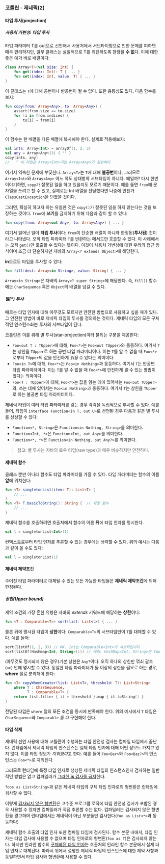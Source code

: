 ### 코틀린 - 제네릭(2)

#### 타입 투사(projection)

##### 사용처 가변성: 타입 투사

타입 파라미터 T를 out으로 선언해서 사용처에서 서브타이핑으로 인한 문제를 피하면 매우 편리하지만, 일부 클래스는 실질적으로 T를 리턴하도록 한정될 **수 없**다. 이에 대한 좋은 예가 바로 배열이다:

```kotlin
class Array<T>(val size: Int) {
    fun get(index: Int): T { ... }
    fun set(index: Int, value: T) { ... }
}
```

이 클래스는 `T`에 대해 공변이나 반공변이 될 수 없다. 또한 융통성도 없다. 다음 함수를 보자:

```kotlin
fun copy(from: Array<Any>, to: Array<Any>) {
    assert(from.size == to.size)
    for (i in from.indices) {
        to[i] = from[i]
    }
} 
```

이 함수는 한 배열을 다른 배열에 복사해야 한다. 실제로 적용해보자:

```kotlin
val ints: Array<Int> = arrayOf(1, 2, 3)
val any = Array<Any>(3) { "" }
copy(ints, any)
//   ^ 이 타입은 Array<Int>지만 Array<Any>가 필요하다
```

여기서 익숙한 문제에 부딪힌다. `Array<T>`는 `T`에 대해 **불공변**이다, 그러므로 `Array<Int>`와 `Array<Any>` 어느 쪽도 상대방의 서브타입이 아니다. 왜일까? 다시 한번 이야기하면, `copy`가 잘못된 일을 하고 있을지도 모르기 때문이다. 예를 들면 `from`에 문자열을 쓰려고 할 수 있고, 실제로는 Int 배열을 전달했다면 나중에 언젠가 `ClassCastException`을 던졌을 것이다.

그러면, 확실히 하고자 하는 유일한 것은 `copy()`가 잘못된 일을 하지 않는다는 것을 보장하는 것이다. `from`에 **쓰기**를 금지하기 위해 다음과 같이 할 수 있다:

```kotlin
fun copy(from: Array<out Any>, to: Array<Any>) { ... }
```

여기서 일어난 일이 **타입 투사**이다: `from`이 단순한 배열이 아니라 한정된(**투사된**) 것이라고 나타냈다. 오직 타입 파라미터 `T`를 반환하는 메서드만 호출할 수 있다. 이 사례에서는 오직 `get()`만 호출할 수 있다는 뜻이다. 이것이 사용처 가변성에 대한 우리의 접근 방식이며 조금 더 단순하지만 자바의 `Array<? extends Object>`에 해당한다.

**in**으로도 타입을 투사할 수 있다:

```kotlin
fun fill(dest: Array<in String>, value: String) { ... }
```

`Array<in String>`은 자바의 `Array<? super String>`에 해당한다. 즉, `fill()` 함수에는 `CharSequence` 혹은 `Object`의 배열을 넘길 수 있다.

##### 별(*) 투사

때로는 타입 인자에 대해 아무것도 모르지만 안전한 방법으로 사용하고 싶을 때가 있다. 그 안전한 방법이 바로 제네릭 타입의 투사를 정의하는 것이다. 제네릭 타입의 모든 구체적인 인스턴스화는 투사의 서브타입이 된다.

코틀린은 이를 위해 별 투사(star-projection)이라 불리는 구문을 제공한다:

* `Foo<out T : TUpper>`에 대해, `Foo<*>`는 `Foo<out TUpper>`와 동등하다. 여기서 `T`는 상한을 `TUpper`로 하는 공변 타입 파라미터이다. 이는 `T`를 알 수 없을 때 `Foo<*>`로부터 `TUpper`의 값을 안전하게 *읽을* 수 있다는 의미이다.
* `Foo<in T>`에 대해, `Foo<*>`는 `Foo<in Nothing>`과 동등하다. 여기서 `T`는 반공변 타입 파라미터이다. 이는 `T`를 알 수 없을 때 `Foo<*>`에 안전하게 *쓸* 수 있는 방법이 없다는 의미이다.
* `Foo<T : TUpper>`에 대해, `Foo<*>`는 값을 읽는 데에 있어서는 `Foo<out TUpper>`와, 쓰는 데에 있어서는 `Foo<in Nothing>`과 동등하다. 여기서 `T`는 상한을 `TUpper`로 하는 불공변 타입 파라미터이다.

제네릭 타입이 여러 타입 파라미터를 갖는 경우 각각을 독립적으로 투사할 수 있다. 예를 들어, 타입이 `interface Function<in T, out U>`로 선언된 경우 다음과 같은 별 투사를 상상할 수 있다:

* `Function<*, String>`은 `Function<in Nothing, String>`을 의미한다.
* `Function<Int, *>`은 `Function<Int, out Any>`를 의미한다.
* `Function<*, *>`은 `Function<in Nothing, out Any?>`를 의미한다.

> 참고: 별 투사는 자바의 로우 타입(raw type)과 매우 비슷하지만 안전하다.

#### 제네릭 함수

클래스 뿐만 아니라 함수도 타입 파라미터를 가질 수 있다. 타입 파라미터는 함수의 이름 **앞**에 위치한다:

```kotlin
fun <T> singletonList(item: T): List<T> {
    // ...
}
fun <T> T.basicToString(): String {  // 확장 함수
    // ...
}
```

제네릭 함수를 호출하려면 호출처에서 함수의 이름 **뒤**에 타입 인자를 명시한다.

```kotlin
val l = singletonList<Int>(1)
```

컨텍스트로부터 타입 인자를 추론할 수 있는 경우에는 생략할 수 있다. 위의 예시는 다음과 같이 쓸 수도 있다:

```kotlin
val l = singletonList(1)
```

#### 제네릭 제약조건

주어진 타입 파라미터로 대체될 수 있는 모든 가능한 타입들은 **제네릭 제약조건**에 의해 한정된다. 

##### 상한(Upper bound)

제약 조건의 가장 흔한 유형은 자바의 *extends* 키워드에 해당하는 **상한**이다:

```kotlin
fun <T : Comparable<T>> sort(list: List<t>) { ... }
```

콜론 뒤에 명시된 타입이 **상한**이다: `Comparable<T>`의 서브타입만이 `T`를 대체할 수 있다. 예를 들어:

```kotlin
sort(listOf(1, 2, 3)) // OK. Int는 Comparable<Int>의 서브타입이다
sort(listOf(Hashmap<Int, String>())) // 에러: HashMap<Int, String>은 Comparable<HashMap>의 서브타입이 아니다.
```

(아무것도 명시되지 않은 경우)기본 상한은 `Any?`이다. 오직 하나의 상한만 꺾쇠 괄호(`<>`) 안에 명시할 수 있다. 동일한 타입 파라미터가 둘 이상의 상한을 필요로 하는 경우, **where** 절로 분리해야 한다:

```kotlin
fun <T> copyWhenGreater(list: List<T>, threshold: T): List<String>
	where T : CharSequence,
		  T : Comparable<T> {
	return list.filter { it > threshold }.map { it.toString() }
}
```

전달된 타입은 `where` 절의 모든 조건을 동시에 만족해야 한다. 위의 예시에서 `T` 타입은 `CharSequence`와 `Comparable` *둘 다* 구현해야 한다.

#### 타입 삭제

제네릭 선언 사용에 대해 코틀린이 수행하는 타입 안전성 검사는 컴파일 타임에서 끝난다. 런타임에서 제네릭 타입의 인스턴스는 실제 타입 인자에 대해 어떤 정보도 가지고 있지 않다. 이를 타입 정보가 *지워졌다*고 한다. 예를 들어 `Foo<Bar>`와 `Foo<Baz?>`의 인스턴스는 `Foo<*>`로 지워진다.

그러므로 런타임에 특정 타입 인자로 생성된 제네릭 타입의 인스턴스인지 검사하는 일반적인 방법은 없고 컴파일러가 [그러한 **is** 검사를 금지][kt-type-erasure-and-generic-type-checks]한다.

`foos as List<String>`과 같은 제네릭 타입의 구체 타입 인자로의 형변환은 런타임에 검사할 수 없다.

이렇게 [검사되지 않은 형변환][kt-unchecked-casts]은 고수준 프로그램 로직에 타입 안전성 검사가 포함된 경우 사용할 수 있지만 컴파일러가 직접 추론할 수는 없다. 컴파일러는 검사되지 않은 형변환을 경고하며 런타임에서는 제네릭이 아닌 부분들만 검사한다(`foo as List<*>`과 동등하다)

제네릭 함수 호출의 타입 인자 또한 컴파일 타임에 검사된다. 함수 본문 내에서, 타입 인자는 타입 검사에 사용할 수 없으며 타입 인자로의 형변환(`foo as T`)은 검사되지 않는다. 하지만 인라인 함수의 [구체화된 타입 인자][kt-reified-typ-parameters]는 호출처의 인라인 함수 본문에서 실제 타입 인자로 대체된다. 따라서 위에서 설명한 제네릭 타입의 인스턴스에 대한 제약 사항과 동일하면서 타입 검사와 형변환에 사용할 수 있다.



[kt-type-erasure-and-generic-type-checks]: https://kotlinlang.org/docs/reference/typecasts.html#type-erasure-and-generic-type-checks
[kt-unchecked-casts]: https://kotlinlang.org/docs/reference/typecasts.html#unchecked-casts
[kt-reified-typ-parameters]: https://kotlinlang.org/docs/reference/inline-functions.html#reified-type-parameters